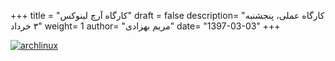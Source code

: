 +++
title = "کارگاه آرچ لینوکس"
draft = false
description= "کارگاه عملی، پنجشنبه ۳ خرداد"
weight= 1
author= "مریم بهزادی"
date= "1397-03-03"
+++

[![archlinux](../../img/events/archlinux.jpg)](../../img/events/archlinux.jpg)
